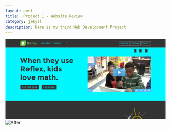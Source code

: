 ```yaml
---
layout: post
title:  Project 1 - Website Review
category: jekyll 
description: Here is my third Web Development Project
---
```

![Before](https://raw.githubusercontent.com/Maynard-Schools/jekyll-setup-NIkko41/master/assets/img/Screenshot%202018-10-26%20at%209.08.07%20AM.png)
![After]()
